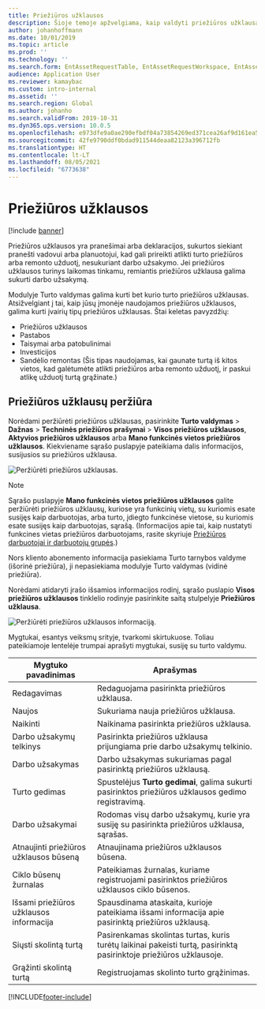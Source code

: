 ```yaml
---
title: Priežiūros užklausos
description: Šioje temoje apžvelgiama, kaip valdyti priežiūros užklausas modulyje Turto valdymas.
author: johanhoffmann
ms.date: 10/01/2019
ms.topic: article
ms.prod: ''
ms.technology: ''
ms.search.form: EntAssetRequestTable, EntAssetRequestWorkspace, EntAssetRequestActivePart, EntAssetRequestWorkOrderActive, EntAssetRequestType, EntAssetRequestTableCreateWO, EntAssetRequestTableLookup, EntAssetRequestTableActivePart, EntAssetMobileRequestDetails
audience: Application User
ms.reviewer: kamaybac
ms.custom: intro-internal
ms.assetid: ''
ms.search.region: Global
ms.author: johanho
ms.search.validFrom: 2019-10-31
ms.dyn365.ops.version: 10.0.5
ms.openlocfilehash: e973dfe9a0ae290efbdf04a73854269ed371cea26af9d161ea5dc15027eda4ad
ms.sourcegitcommit: 42fe9790ddf0bdad911544deaa82123a396712fb
ms.translationtype: HT
ms.contentlocale: lt-LT
ms.lasthandoff: 08/05/2021
ms.locfileid: "6773638"
---
```

# <a name="maintenance-requests"></a>Priežiūros užklausos

[!include [banner](../../includes/banner.md)]

Priežiūros užklausos yra pranešimai arba deklaracijos, sukurtos siekiant pranešti vadovui arba planuotojui, kad gali prireikti atlikti turto priežiūros arba remonto užduotį, nesukuriant darbo užsakymo. Jei priežiūros užklausos turinys laikomas tinkamu, remiantis priežiūros užklausa galima sukurti darbo užsakymą.

Modulyje Turto valdymas galima kurti bet kurio turto priežiūros užklausas. Atsižvelgiant į tai, kaip jūsų įmonėje naudojamos priežiūros užklausos, galima kurti įvairių tipų priežiūros užklausas. Štai keletas pavyzdžių:

- Priežiūros užklausos
- Pastabos
- Taisymai arba patobulinimai
- Investicijos
- Sandėlio remontas (Šis tipas naudojamas, kai gaunate turtą iš kitos vietos, kad galėtumėte atlikti priežiūros arba remonto užduotį, ir paskui atlikę užduotį turtą grąžinate.)

## <a name="view-maintenance-requests"></a>Priežiūros užklausų peržiūra

Norėdami peržiūrėti priežiūros užklausas, pasirinkite **Turto valdymas** \> **Dažnas** \> **Techninės priežiūros prašymai** \> **Visos priežiūros užklausos**, **Aktyvios priežiūros užklausos** arba **Mano funkcinės vietos priežiūros užklausos**. Kiekviename sąrašo puslapyje pateikiama dalis informacijos, susijusios su priežiūros užklausa.

![Peržiūrėti priežiūros užklausas.](media/01-manage-maintenance-requests.png)

> [!NOTE]
> Sąrašo puslapyje **Mano funkcinės vietos priežiūros užklausos** galite peržiūrėti priežiūros užklausų, kuriose yra funkcinių vietų, su kuriomis esate susijęs kaip darbuotojas, arba turto, įdiegto funkcinėse vietose, su kuriomis esate susijęs kaip darbuotojas, sąrašą. (Informacijos apie tai, kaip nustatyti funkcines vietas priežiūros darbuotojams, rasite skyriuje [Priežiūros darbuotojai ir darbuotojų grupės](../setup-for-objects/workers-and-worker-groups.md).)
> 
> Nors kliento abonemento informacija pasiekiama Turto tarnybos valdyme (išorinė priežiūra), ji nepasiekiama modulyje Turto valdymas (vidinė priežiūra).

Norėdami atidaryti įrašo išsamios informacijos rodinį, sąrašo puslapio **Visos priežiūros užklausos** tinklelio rodinyje pasirinkite saitą stulpelyje **Priežiūros užklausa**.

![Peržiūrėti priežiūros užklausos informaciją.](media/02-manage-maintenance-requests.png)

Mygtukai, esantys veiksmų srityje, tvarkomi skirtukuose. Toliau pateikiamoje lentelėje trumpai aprašyti mygtukai, susiję su turto valdymu.

| Mygtuko pavadinimas                      | Aprašymas |
|----------------------------------|-------------|
| Redagavimas                             | Redaguojama pasirinkta priežiūros užklausa. |
| Naujos                              | Sukuriama nauja priežiūros užklausa. |
| Naikinti                           | Naikinama pasirinkta priežiūros užklausa. |
| Darbo užsakymų telkinys                  | Pasirinkta priežiūros užklausa prijungiama prie darbo užsakymų telkinio. |
| Darbo užsakymas                       | Darbo užsakymas sukuriamas pagal pasirinktą priežiūros užklausą. |
| Turto gedimas                      | Spustelėjus **Turto gedimai**, galima sukurti pasirinktos priežiūros užklausos gedimo registravimą. |
| Darbo užsakymai                      | Rodomas visų darbo užsakymų, kurie yra susiję su pasirinkta priežiūros užklausa, sąrašas. |
| Atnaujinti priežiūros užklausos būseną | Atnaujinama priežiūros užklausos būsena. |
| Ciklo būsenų žurnalas              | Pateikiamas žurnalas, kuriame registruojami pasirinktos priežiūros užklausos ciklo būsenos. |
| Išsami priežiūros užklausos informacija      | Spausdinama ataskaita, kurioje pateikiama išsami informacija apie pasirinktą priežiūros užklausą. |
| Siųsti skolintą turtą                  | Pasirenkamas skolintas turtas, kuris turėtų laikinai pakeisti turtą, pasirinktą pasirinktoje priežiūros užklausoje. |
| Grąžinti skolintą turtą                | Registruojamas skolinto turto grąžinimas. |



[!INCLUDE[footer-include](../../../includes/footer-banner.md)]